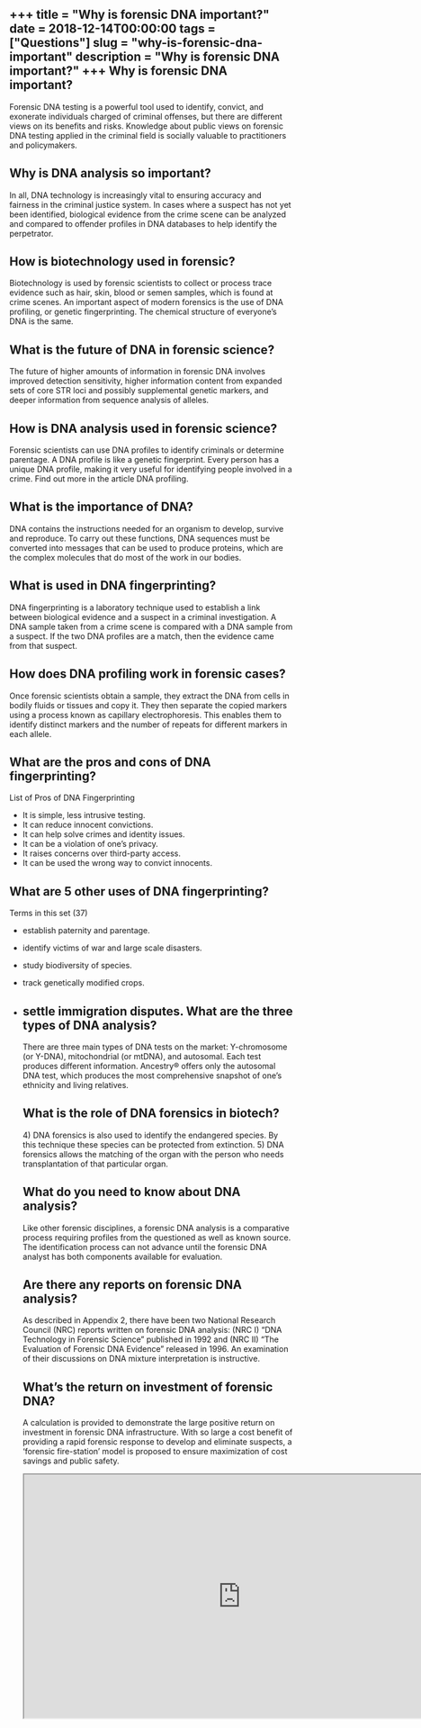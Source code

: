+++
title = "Why is forensic DNA important?"
date = 2018-12-14T00:00:00
tags = ["Questions"]
slug = "why-is-forensic-dna-important"
description = "Why is forensic DNA important?"
+++
Why is forensic DNA important?
------------------------------

Forensic DNA testing is a powerful tool used to identify, convict, and exonerate individuals charged of criminal offenses, but there are different views on its benefits and risks. Knowledge about public views on forensic DNA testing applied in the criminal field is socially valuable to practitioners and policymakers.

Why is DNA analysis so important?
---------------------------------

In all, DNA technology is increasingly vital to ensuring accuracy and fairness in the criminal justice system. In cases where a suspect has not yet been identified, biological evidence from the crime scene can be analyzed and compared to offender profiles in DNA databases to help identify the perpetrator.

How is biotechnology used in forensic?
--------------------------------------

Biotechnology is used by forensic scientists to collect or process trace evidence such as hair, skin, blood or semen samples, which is found at crime scenes. An important aspect of modern forensics is the use of DNA profiling, or genetic fingerprinting. The chemical structure of everyone’s DNA is the same.

What is the future of DNA in forensic science?
----------------------------------------------

The future of higher amounts of information in forensic DNA involves improved detection sensitivity, higher information content from expanded sets of core STR loci and possibly supplemental genetic markers, and deeper information from sequence analysis of alleles.

How is DNA analysis used in forensic science?
---------------------------------------------

Forensic scientists can use DNA profiles to identify criminals or determine parentage. A DNA profile is like a genetic fingerprint. Every person has a unique DNA profile, making it very useful for identifying people involved in a crime. Find out more in the article DNA profiling.

What is the importance of DNA?
------------------------------

DNA contains the instructions needed for an organism to develop, survive and reproduce. To carry out these functions, DNA sequences must be converted into messages that can be used to produce proteins, which are the complex molecules that do most of the work in our bodies.

What is used in DNA fingerprinting?
-----------------------------------

DNA fingerprinting is a laboratory technique used to establish a link between biological evidence and a suspect in a criminal investigation. A DNA sample taken from a crime scene is compared with a DNA sample from a suspect. If the two DNA profiles are a match, then the evidence came from that suspect.

How does DNA profiling work in forensic cases?
----------------------------------------------

Once forensic scientists obtain a sample, they extract the DNA from cells in bodily fluids or tissues and copy it. They then separate the copied markers using a process known as capillary electrophoresis. This enables them to identify distinct markers and the number of repeats for different markers in each allele.

What are the pros and cons of DNA fingerprinting?
-------------------------------------------------

List of Pros of DNA Fingerprinting

- It is simple, less intrusive testing.
- It can reduce innocent convictions.
- It can help solve crimes and identity issues.
- It can be a violation of one’s privacy.
- It raises concerns over third-party access.
- It can be used the wrong way to convict innocents.

What are 5 other uses of DNA fingerprinting?
--------------------------------------------

Terms in this set (37)

- establish paternity and parentage.
- identify victims of war and large scale disasters.
- study biodiversity of species.
- track genetically modified crops.
- settle immigration disputes. What are the three types of DNA analysis?
    -----------------------------------------
    
    There are three main types of DNA tests on the market: Y-chromosome (or Y-DNA), mitochondrial (or mtDNA), and autosomal. Each test produces different information. Ancestry® offers only the autosomal DNA test, which produces the most comprehensive snapshot of one’s ethnicity and living relatives.
    
    What is the role of DNA forensics in biotech?
    ---------------------------------------------
    
    4\) DNA forensics is also used to identify the endangered species. By this technique these species can be protected from extinction. 5) DNA forensics allows the matching of the organ with the person who needs transplantation of that particular organ.
    
    What do you need to know about DNA analysis?
    --------------------------------------------
    
    Like other forensic disciplines, a forensic DNA analysis is a comparative process requiring profiles from the questioned as well as known source. The identification process can not advance until the forensic DNA analyst has both components available for evaluation.
    
    Are there any reports on forensic DNA analysis?
    -----------------------------------------------
    
    As described in Appendix 2, there have been two National Research Council (NRC) reports written on forensic DNA analysis: (NRC I) “DNA Technology in Forensic Science” published in 1992 and (NRC II) “The Evaluation of Forensic DNA Evidence” released in 1996. An examination of their discussions on DNA mixture interpretation is instructive.
    
    What’s the return on investment of forensic DNA?
    ------------------------------------------------
    
    A calculation is provided to demonstrate the large positive return on investment in forensic DNA infrastructure. With so large a cost benefit of providing a rapid forensic response to develop and eliminate suspects, a ‘forensic fire-station’ model is proposed to ensure maximization of cost savings and public safety.
    
    <iframe allow="accelerometer; autoplay; clipboard-write; encrypted-media; gyroscope; picture-in-picture" allowfullscreen="" class="__youtube_prefs__  epyt-is-override  no-lazyload" data-no-lazy="1" data-origheight="433" data-origwidth="770" data-skipgform_ajax_framebjll="" height="433" id="_ytid_71595" loading="lazy" src="https://www.youtube.com/embed/98sJQtlltmY?enablejsapi=1&autoplay=0&cc_load_policy=0&cc_lang_pref=&iv_load_policy=1&loop=0&modestbranding=0&rel=1&fs=1&playsinline=0&autohide=2&theme=dark&color=red&controls=1&" title="YouTube player" width="770"></iframe>